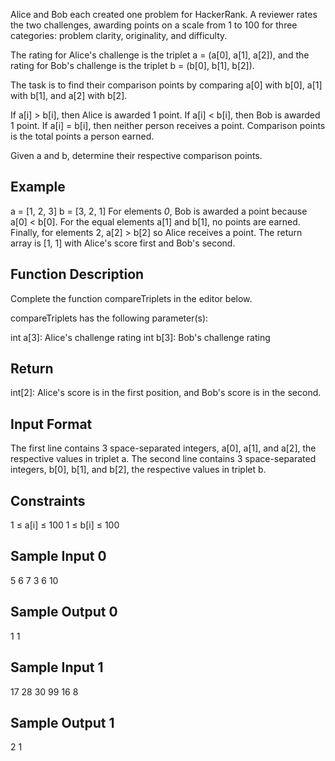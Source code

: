 Alice and Bob each created one problem for HackerRank. A reviewer rates the two challenges, awarding points on a scale from 1 to 100 for three categories: problem clarity, originality, and difficulty.

The rating for Alice's challenge is the triplet a = (a[0], a[1], a[2]), and the rating for Bob's challenge is the triplet b = (b[0], b[1], b[2]).

The task is to find their comparison points by comparing a[0] with b[0], a[1] with b[1], and a[2] with b[2].

If a[i] > b[i], then Alice is awarded 1 point.
If a[i] < b[i], then Bob is awarded 1 point.
If a[i] = b[i], then neither person receives a point.
Comparison points is the total points a person earned.

Given a and b, determine their respective comparison points.

## Example

a = [1, 2, 3]
b = [3, 2, 1]
For elements *0*, Bob is awarded a point because a[0] < b[0].
For the equal elements a[1] and b[1], no points are earned.
Finally, for elements 2, a[2] > b[2] so Alice receives a point.
The return array is [1, 1] with Alice's score first and Bob's second.

## Function Description

Complete the function compareTriplets in the editor below.

compareTriplets has the following parameter(s):

int a[3]: Alice's challenge rating
int b[3]: Bob's challenge rating

## Return

int[2]: Alice's score is in the first position, and Bob's score is in the second.

## Input Format

The first line contains 3 space-separated integers, a[0], a[1], and a[2], the respective values in triplet a.
The second line contains 3 space-separated integers, b[0], b[1], and b[2], the respective values in triplet b.

## Constraints

1 ≤ a[i] ≤ 100
1 ≤ b[i] ≤ 100

## Sample Input 0

5 6 7
3 6 10

## Sample Output 0

1 1

## Sample Input 1

17 28 30
99 16 8

## Sample Output 1

2 1